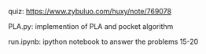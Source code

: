 quiz: https://www.zybuluo.com/huxy/note/769078

PLA.py: implemention of PLA and pocket algorithm

run.ipynb: ipython notebook to answer the problems 15-20
